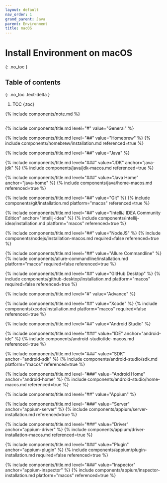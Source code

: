 ```yaml
---
layout: default
nav_order: 1
grand_parent: Java
parent: Environment
title: macOS
---
```


# Install Environment on macOS
{: .no_toc }

## Table of contents
{: .no_toc .text-delta }

1. TOC
{:toc}

{% include components/note.md %}

---

<!-- General -->
{% include components/title.md level="#" value="General" %}

<!-- Homebrew -->
{% include components/title.md level="##" value="Homebrew" %}
{% include components/homebrew/installation.md referenced=true %}

<!-- Java -->
{% include components/title.md level="##" value="Java" %}

{% include components/title.md level="###" value="JDK" anchor="java-jdk" %}
{% include components/java/jdk-macos.md referenced=true %}

{% include components/title.md level="###" value="Java Home" anchor="java-home" %}
{% include components/java/home-macos.md  referenced=true %}

<!-- Git -->
{% include components/title.md level="##" value="Git" %}
{% include components/git/installation.md platform="macos" referenced=true %}

<!-- IntelliJ IDEA Community Edition -->
{% include components/title.md level="##" value="IntelliJ IDEA Community Edition" anchor="intellij-idea" %}
{% include components/intellij-idea/installation.md platform="macos" referenced=true %}

<!-- NodeJS -->
{% include components/title.md level="##" value="NodeJS" %}
{% include components/nodejs/installation-macos.md required=false referenced=true %}

<!-- Allure Commandline -->
{% include components/title.md level="##" value="Allure Commandline" %}
{% include components/allure-commandline/installation.md platform="macos" required=false referenced=true %}

<!-- GitHub Desktop -->
{% include components/title.md level="##" value="GitHub Desktop" %}
{% include components/github-desktop/installation.md platform="macos" required=false referenced=true %}


<!-- Advance -->
{% include components/title.md level="#" value="Advance" %}

<!-- Xcode -->
{% include components/title.md level="##" value="Xcode" %}
{% include components/xcode/installation.md platform="macos" required=false referenced=true %}

<!-- Android Studio -->
{% include components/title.md level="##" value="Android Studio" %}

{% include components/title.md level="###" value="IDE" anchor="android-ide" %}
{% include components/android-studio/ide-macos.md referenced=true %}

{% include components/title.md level="###" value="SDK" anchor="android-sdk" %}
{% include components/android-studio/sdk.md platform="macos" referenced=true %}

{% include components/title.md level="###" value="Android Home" anchor="android-home" %}
{% include components/android-studio/home-macos.md  referenced=true %}

<!-- Appium -->
{% include components/title.md level="##" value="Appium" %}

{% include components/title.md level="###" value="Server" anchor="appium-server" %}
{% include components/appium/server-installation.md referenced=true %}

{% include components/title.md level="###" value="Driver" anchor="appium-driver" %}
{% include components/appium/driver-installation-macos.md referenced=true %}

{% include components/title.md level="###" value="Plugin" anchor="appium-plugin" %}
{% include components/appium/plugin-installation.md required=false referenced=true %}

{% include components/title.md level="###" value="Inspector" anchor="appium-inspector" %}
{% include components/appium/inspector-installation.md platform="macos" referenced=true %}
